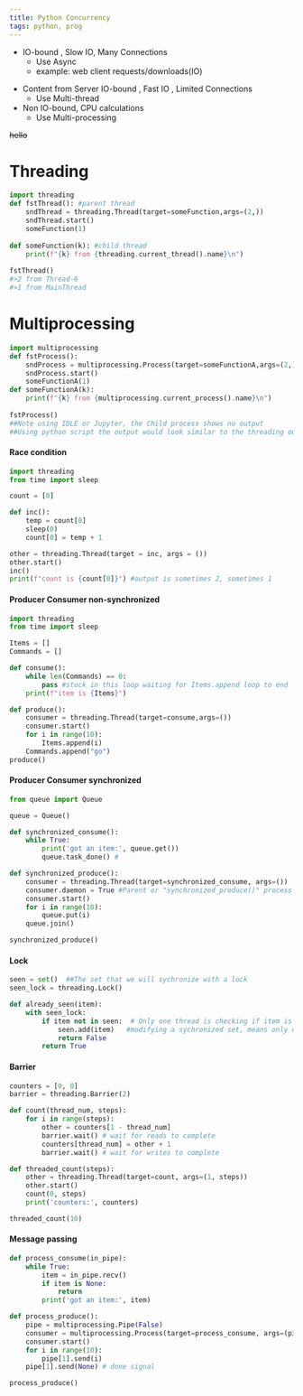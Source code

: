 ```yaml
---
title: Python Concurrency
tags: python, prog
---
```


* IO-bound , Slow IO, Many Connections  
  * Use Async
  * example: web client requests/downloads(IO) 

<!--  -->

* Content from Server IO-bound , Fast IO , Limited Connections    
  * Use Multi-thread 
* Non IO-bound, CPU calculations 
  * Use Multi-processing


~~hello~~

# Threading

``` python
import threading
def fstThread(): #parent thread
    sndThread = threading.Thread(target=someFunction,args=(2,))
    sndThread.start()
    someFunction(1)
    
def someFunction(k): #child thread
    print(f"{k} from {threading.current_thread().name}\n")
    
fstThread()
#>2 from Thread-6
#>1 from MainThread
```

# Multiprocessing

```python
import multiprocessing
def fstProcess():
    sndProcess = multiprocessing.Process(target=someFunctionA,args=(2,))
    sndProcess.start()
    someFunctionA(1)
def someFunctionA(k):
    print(f"{k} from {multiprocessing.current_process().name}\n")
    
fstProcess()
##Note using IDLE or Jupyter, the Child process shows no output 
##Using python script the output would look similar to the threading output, 2 prints
```

#### Race condition

```python
import threading
from time import sleep

count = [0]

def inc():
    temp = count[0]
    sleep(0)
    count[0] = temp + 1

other = threading.Thread(target = inc, args = ())
other.start()
inc()
print(f"count is {count[0]}") #output is sometimes 2, sometimes 1
```

#### Producer Consumer non-synchronized

```python
import threading
from time import sleep

Items = []
Commands = []

def consume():
    while len(Commands) == 0:
        pass #stuck in this loop waiting for Items.append loop to end
    print(f"item is {Items}")

def produce():
    consumer = threading.Thread(target=consume,args=())
    consumer.start()
    for i in range(10):
        Items.append(i)
    Commands.append("go")
produce()
```

#### Producer Consumer synchronized

```python
from queue import Queue

queue = Queue()

def synchronized_consume():
    while True:
        print('got an item:', queue.get())
        queue.task_done() #

def synchronized_produce():
    consumer = threading.Thread(target=synchronized_consume, args=())
    consumer.daemon = True #Parent or "synchronized_produce()" process will not wait for the consumer before exiting
    consumer.start()
    for i in range(10):
        queue.put(i)
    queue.join()

synchronized_produce()
```

#### Lock

```python
seen = set()  ##The set that we will sychronize with a lock
seen_lock = threading.Lock()

def already_seen(item):
    with seen_lock:
        if item not in seen:  # Only one thread is checking if item is in sychronizd set
            seen.add(item)   #modifying a sychronized set, means only one thread can add to the set seen
            return False
        return True
```

#### Barrier

```python
counters = [0, 0]
barrier = threading.Barrier(2)

def count(thread_num, steps):
    for i in range(steps):
        other = counters[1 - thread_num]
        barrier.wait() # wait for reads to complete
        counters[thread_num] = other + 1
        barrier.wait() # wait for writes to complete

def threaded_count(steps):
    other = threading.Thread(target=count, args=(1, steps))
    other.start()
    count(0, steps)
    print('counters:', counters)

threaded_count(10)
```

#### Message passing

```python
def process_consume(in_pipe):
    while True:
        item = in_pipe.recv()
        if item is None:
            return
        print('got an item:', item)

def process_produce():
    pipe = multiprocessing.Pipe(False)
    consumer = multiprocessing.Process(target=process_consume, args=(pipe[0],))
    consumer.start()
    for i in range(10):
        pipe[1].send(i)
    pipe[1].send(None) # done signal

process_produce()
```